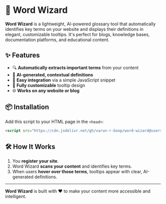 # 🧙 Word Wizard

**Word Wizard** is a lightweight, AI-powered glossary tool that automatically identifies key terms on your website and displays their definitions in elegant, customizable tooltips. It's perfect for blogs, knowledge bases, documentation platforms, and educational content.

## ✨ Features

- 🔍 **Automatically extracts important terms** from your content  
- 🤖 **AI-generated, contextual definitions**  
- 🧩 **Easy integration** via a simple JavaScript snippet  
- 🎨 **Fully customizable** tooltip design  
- 🌐 **Works on any website or blog**

## 📦 Installation

Add this script to your HTML page in the `<head>`:

```html
<script src="https://cdn.jsdelivr.net/gh/varun-r-boop/word-wizard@users/varun/js-script/glossary-script/glossary-script.js"></script>
```
## 🛠️ How It Works

1. You **register your site**.
2. Word Wizard **scans your content** and identifies key terms.
3. When users **hover over those terms**, tooltips appear with clear, AI-generated definitions.

---

**Word Wizard** is built with ❤️ to make your content more accessible and intelligent.
